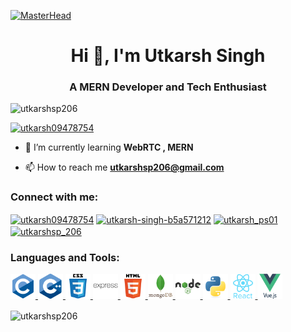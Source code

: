 [![MasterHead](https://miro.medium.com/v2/resize:fit:640/1*xNQKHj5vR7w9AcY_bDKYYw.gif)](https://rishavchanda.io)
<h1 align="center">Hi 👋, I'm Utkarsh Singh</h1>
<h3 align="center">A MERN Developer and Tech Enthusiast</h3>

<p align="left"> <img src="https://komarev.com/ghpvc/?username=utkarshsp206&label=Profile%20views&color=0e75b6&style=flat" alt="utkarshsp206" /> </p>

<p align="left"> <a href="https://twitter.com/utkarsh09478754" target="blank"><img src="https://img.shields.io/twitter/follow/utkarsh09478754?logo=twitter&style=for-the-badge" alt="utkarsh09478754" /></a> </p>

- 🌱 I’m currently learning **WebRTC , MERN**

- 📫 How to reach me **utkarshsp206@gmail.com**

<h3 align="left">Connect with me:</h3>
<p align="left">
<a href="https://twitter.com/utkarsh09478754" target="blank"><img align="center" src="https://raw.githubusercontent.com/rahuldkjain/github-profile-readme-generator/master/src/images/icons/Social/twitter.svg" alt="utkarsh09478754" height="30" width="40" /></a>
<a href="https://linkedin.com/in/utkarsh-singh-b5a571212" target="blank"><img align="center" src="https://raw.githubusercontent.com/rahuldkjain/github-profile-readme-generator/master/src/images/icons/Social/linked-in-alt.svg" alt="utkarsh-singh-b5a571212" height="30" width="40" /></a>
<a href="https://instagram.com/utkarsh_ps01" target="blank"><img align="center" src="https://raw.githubusercontent.com/rahuldkjain/github-profile-readme-generator/master/src/images/icons/Social/instagram.svg" alt="utkarsh_ps01" height="30" width="40" /></a>
<a href="https://www.codechef.com/users/utkarshsp_206" target="blank"><img align="center" src="https://cdn.jsdelivr.net/npm/simple-icons@3.1.0/icons/codechef.svg" alt="utkarshsp_206" height="30" width="40" /></a>
</p>

<h3 align="left">Languages and Tools:</h3>
<p align="left"> <a href="https://www.cprogramming.com/" target="_blank" rel="noreferrer"> <img src="https://raw.githubusercontent.com/devicons/devicon/master/icons/c/c-original.svg" alt="c" width="40" height="40"/> </a> <a href="https://www.w3schools.com/cpp/" target="_blank" rel="noreferrer"> <img src="https://raw.githubusercontent.com/devicons/devicon/master/icons/cplusplus/cplusplus-original.svg" alt="cplusplus" width="40" height="40"/> </a> <a href="https://www.w3schools.com/css/" target="_blank" rel="noreferrer"> <img src="https://raw.githubusercontent.com/devicons/devicon/master/icons/css3/css3-original-wordmark.svg" alt="css3" width="40" height="40"/> </a> <a href="https://expressjs.com" target="_blank" rel="noreferrer"> <img src="https://raw.githubusercontent.com/devicons/devicon/master/icons/express/express-original-wordmark.svg" alt="express" width="40" height="40"/> </a> <a href="https://www.w3.org/html/" target="_blank" rel="noreferrer"> <img src="https://raw.githubusercontent.com/devicons/devicon/master/icons/html5/html5-original-wordmark.svg" alt="html5" width="40" height="40"/> </a> <a href="https://www.mongodb.com/" target="_blank" rel="noreferrer"> <img src="https://raw.githubusercontent.com/devicons/devicon/master/icons/mongodb/mongodb-original-wordmark.svg" alt="mongodb" width="40" height="40"/> </a> <a href="https://nodejs.org" target="_blank" rel="noreferrer"> <img src="https://raw.githubusercontent.com/devicons/devicon/master/icons/nodejs/nodejs-original-wordmark.svg" alt="nodejs" width="40" height="40"/> </a> <a href="https://www.python.org" target="_blank" rel="noreferrer"> <img src="https://raw.githubusercontent.com/devicons/devicon/master/icons/python/python-original.svg" alt="python" width="40" height="40"/> </a> <a href="https://reactjs.org/" target="_blank" rel="noreferrer"> <img src="https://raw.githubusercontent.com/devicons/devicon/master/icons/react/react-original-wordmark.svg" alt="react" width="40" height="40"/> </a> <a href="https://vuejs.org/" target="_blank" rel="noreferrer"> <img src="https://raw.githubusercontent.com/devicons/devicon/master/icons/vuejs/vuejs-original-wordmark.svg" alt="vuejs" width="40" height="40"/> </a> </p>

<p><img align="center" src="https://github-readme-stats.vercel.app/api/top-langs?username=utkarshsp206&show_icons=true&locale=en&layout=compact" alt="utkarshsp206" /></p>
